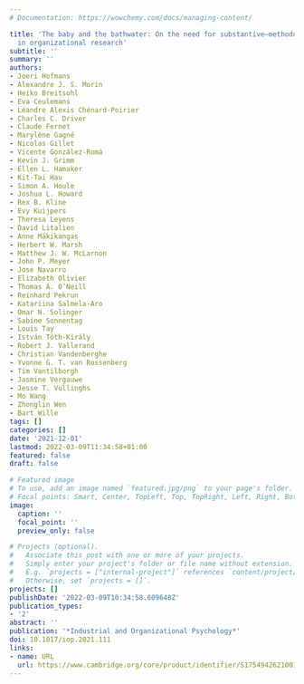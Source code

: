 ```yaml
---
# Documentation: https://wowchemy.com/docs/managing-content/

title: 'The baby and the bathwater: On the need for substantive–methodological synergy
  in organizational research'
subtitle: ''
summary: ''
authors:
- Joeri Hofmans
- Alexandre J. S. Morin
- Heiko Breitsohl
- Eva Ceulemans
- Léandre Alexis Chénard-Poirier
- Charles C. Driver
- Claude Fernet
- Marylène Gagné
- Nicolas Gillet
- Vicente González-Romá
- Kevin J. Grimm
- Ellen L. Hamaker
- Kit-Tai Hau
- Simon A. Houle
- Joshua L. Howard
- Rex B. Kline
- Evy Kuijpers
- Theresa Leyens
- David Litalien
- Anne Mäkikangas
- Herbert W. Marsh
- Matthew J. W. McLarnon
- John P. Meyer
- Jose Navarro
- Elizabeth Olivier
- Thomas A. O’Neill
- Reinhard Pekrun
- Katariina Salmela-Aro
- Omar N. Solinger
- Sabine Sonnentag
- Louis Tay
- István Tóth-Király
- Robert J. Vallerand
- Christian Vandenberghe
- Yvonne G. T. van Rossenberg
- Tim Vantilborgh
- Jasmine Vergauwe
- Jesse T. Vullinghs
- Mo Wang
- Zhonglin Wen
- Bart Wille
tags: []
categories: []
date: '2021-12-01'
lastmod: 2022-03-09T11:34:58+01:00
featured: false
draft: false

# Featured image
# To use, add an image named `featured.jpg/png` to your page's folder.
# Focal points: Smart, Center, TopLeft, Top, TopRight, Left, Right, BottomLeft, Bottom, BottomRight.
image:
  caption: ''
  focal_point: ''
  preview_only: false

# Projects (optional).
#   Associate this post with one or more of your projects.
#   Simply enter your project's folder or file name without extension.
#   E.g. `projects = ["internal-project"]` references `content/project/deep-learning/index.md`.
#   Otherwise, set `projects = []`.
projects: []
publishDate: '2022-03-09T10:34:58.609648Z'
publication_types:
- '2'
abstract: ''
publication: '*Industrial and Organizational Psychology*'
doi: 10.1017/iop.2021.111
links:
- name: URL
  url: https://www.cambridge.org/core/product/identifier/S1754942621001115/type/journal_article
---
```

